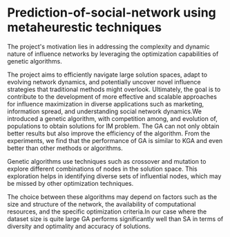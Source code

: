 # Prediction-of-social-network using metaheurestic techniques
The project's motivation lies in addressing the complexity and dynamic nature of influence
networks by leveraging the optimization capabilities of genetic algorithms.

The project aims to efficiently navigate large solution
spaces, adapt to evolving network dynamics, and potentially uncover novel influence strategies that
traditional methods might overlook. Ultimately, the goal is to contribute to the development of more
effective and scalable approaches for influence maximization in diverse applications such as
marketing, information spread, and understanding social network dynamics.We introduced a
genetic algorithm, with competition among, and evolution of, populations to obtain solutions for IM
problem. The GA can not only obtain better results but also improve the efficiency of the algorithm. From the experiments, we find that the performance of GA is similar to KGA and even better than
other methods or algorithms. 


Genetic algorithms use techniques such as
crossover and mutation to explore different combinations of nodes in the solution space. This exploration helps in identifying diverse sets of influential nodes, which may be
missed by other optimization techniques.

The choice between these algorithms may depend on factors such as the size and structure of the network, the availability of computational resources, and the specific optimization criteria.In our case where the dataset size is quite large GA performs significantly well than SA in terms of diversity and optimality and accuracy of solutions.
